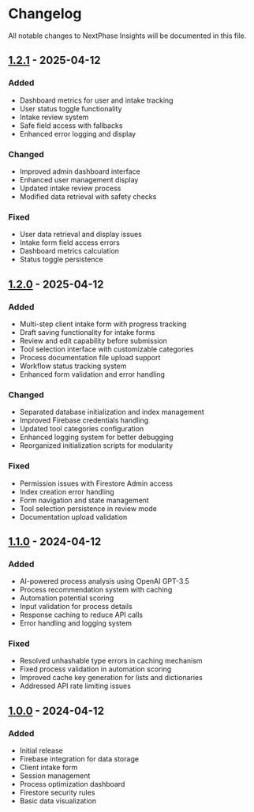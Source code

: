 # Changelog

All notable changes to NextPhase Insights will be documented in this file.

## [1.2.1] - 2025-04-12

### Added
- Dashboard metrics for user and intake tracking
- User status toggle functionality
- Intake review system
- Safe field access with fallbacks
- Enhanced error logging and display

### Changed
- Improved admin dashboard interface
- Enhanced user management display
- Updated intake review process
- Modified data retrieval with safety checks

### Fixed
- User data retrieval and display issues
- Intake form field access errors
- Dashboard metrics calculation
- Status toggle persistence

## [1.2.0] - 2025-04-12

### Added
- Multi-step client intake form with progress tracking
- Draft saving functionality for intake forms
- Review and edit capability before submission
- Tool selection interface with customizable categories
- Process documentation file upload support
- Workflow status tracking system
- Enhanced form validation and error handling

### Changed
- Separated database initialization and index management
- Improved Firebase credentials handling
- Updated tool categories configuration
- Enhanced logging system for better debugging
- Reorganized initialization scripts for modularity

### Fixed
- Permission issues with Firestore Admin access
- Index creation error handling
- Form navigation and state management
- Tool selection persistence in review mode
- Documentation upload validation

## [1.1.0] - 2024-04-12

### Added
- AI-powered process analysis using OpenAI GPT-3.5
- Process recommendation system with caching
- Automation potential scoring
- Input validation for process details
- Response caching to reduce API calls
- Error handling and logging system

### Fixed
- Resolved unhashable type errors in caching mechanism
- Fixed process validation in automation scoring
- Improved cache key generation for lists and dictionaries
- Addressed API rate limiting issues

## [1.0.0] - 2024-04-12

### Added
- Initial release
- Firebase integration for data storage
- Client intake form
- Session management
- Process optimization dashboard
- Firestore security rules
- Basic data visualization

[1.2.1]: https://github.com/yourusername/nextphase-insights/releases/tag/v1.2.1
[1.2.0]: https://github.com/yourusername/nextphase-insights/releases/tag/v1.2.0
[1.1.0]: https://github.com/yourusername/nextphase-insights/releases/tag/v1.1.0
[1.0.0]: https://github.com/yourusername/nextphase-insights/releases/tag/v1.0.0